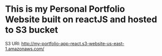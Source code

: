 # This is my Personal Portfolio Website built on reactJS and hosted to S3 bucket
S3 URl: http://my-portfolio-app-react.s3-website-us-east-1.amazonaws.com/
